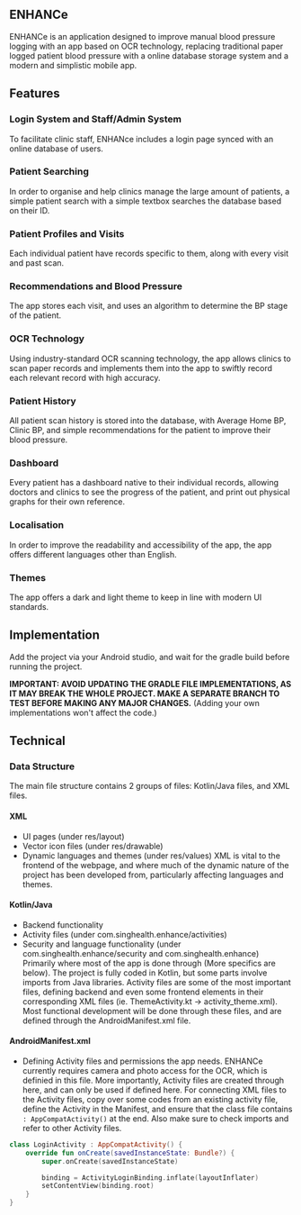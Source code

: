 ## ENHANCe
ENHANCe is an application designed to improve manual blood pressure logging with an app based on OCR technology, replacing traditional paper logged patient blood pressure with a online database storage system and a modern and simplistic mobile app.

## Features
### Login System and Staff/Admin System
To facilitate clinic staff, ENHANce includes a login page synced with an online database of users.
### Patient Searching 
In order to organise and help clinics manage the large amount of patients, a simple patient search with a simple textbox searches the database based on their ID.
### Patient Profiles and Visits
Each individual patient have records specific to them, along with every visit and past scan.
### Recommendations and Blood Pressure
The app stores each visit, and uses an algorithm to determine the BP stage of the patient.
### OCR Technology
Using industry-standard OCR scanning technology, the app allows clinics to scan paper records and implements them into the app to swiftly record each relevant record with high accuracy.
### Patient History
All patient scan history is stored into the database, with Average Home BP, Clinic BP, and simple recommendations for the patient to improve their blood pressure.
### Dashboard
Every patient has a dashboard native to their individual records, allowing doctors and clinics to see the progress of the patient, and print out physical graphs for their own reference.
### Localisation 
In order to improve the readability and accessibility of the app, the app offers different languages other than English.
### Themes
The app offers a dark and light theme to keep in line with modern UI standards.

## Implementation 
Add the project via your Android studio, and wait for the gradle build before running the project. 

**IMPORTANT: AVOID UPDATING THE GRADLE FILE IMPLEMENTATIONS, AS IT MAY BREAK THE WHOLE PROJECT. MAKE A SEPARATE BRANCH TO TEST BEFORE MAKING ANY MAJOR CHANGES.**
(Adding your own implementations won't affect the code.)

## Technical
### Data Structure
The main file structure contains 2 groups of files: Kotlin/Java files, and XML files. 
#### XML 
- UI pages (under res/layout)
- Vector icon files (under res/drawable)
- Dynamic languages and themes (under res/values)
XML is vital to the frontend of the webpage, and where much of the dynamic nature of the project has been developed from, particularly affecting languages and themes.
#### Kotlin/Java 
- Backend functionality
- Activity files (under com.singhealth.enhance/activities)
- Security and language functionality (under com.singhealth.enhance/security and com.singhealth.enhance)
Primarily where most of the app is done through (More specifics are below). The project is fully coded in Kotlin, but some parts involve imports from Java libraries. Activity files are some of the most important files, defining backend and even some frontend elements in their corresponding XML files (ie. ThemeActivity.kt -> activity_theme.xml). Most functional development will be done through these files, and are defined through the AndroidManifest.xml file.
#### AndroidManifest.xml
- Defining Activity files and permissions the app needs.
ENHANCe currently requires camera and photo access for the OCR, which is definied in this file. More importantly, Activity files are created through here, and can only be used if defined here. For connecting XML files to the Activity files, copy over some codes from an existing activity file, define the Activity in the Manifest, and ensure that the class file contains ```: AppCompatActivity()``` at the end. Also make sure to check imports and refer to other Activity files.

``` kotlin
class LoginActivity : AppCompatActivity() {
    override fun onCreate(savedInstanceState: Bundle?) {
        super.onCreate(savedInstanceState)

        binding = ActivityLoginBinding.inflate(layoutInflater)
        setContentView(binding.root)
    }
}
```
